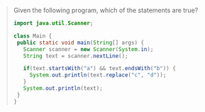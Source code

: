 > Given the following program, which of the statements are true? 
>
> ```java
> import java.util.Scanner;
>
> class Main {
>  public static void main(String[] args) {
>    Scanner scanner = new Scanner(System.in);
>    String text = scanner.nextLine();
>
>    if(text.startsWith("a") && text.endsWith("b")) {
>      System.out.println(text.replace("c", "d"));
>    }
>    System.out.println(text);
>  }
> }
> ``` 